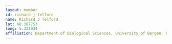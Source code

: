 ```yaml
---
layout: member
id: richard-j-telford
name: Richard J Telford
lat: 60.387753
long: 5.322034
affiliation: Department of Biological Sciences, University of Bergen, Bergen, Norway
---
```



